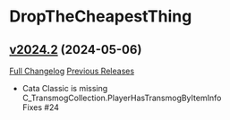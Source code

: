 # DropTheCheapestThing

## [v2024.2](https://github.com/kemayo/wow-dropthecheapestthing/tree/v2024.2) (2024-05-06)
[Full Changelog](https://github.com/kemayo/wow-dropthecheapestthing/compare/v2024.1...v2024.2) [Previous Releases](https://github.com/kemayo/wow-dropthecheapestthing/releases)

- Cata Classic is missing C\_TransmogCollection.PlayerHasTransmogByItemInfo  
    Fixes #24  
